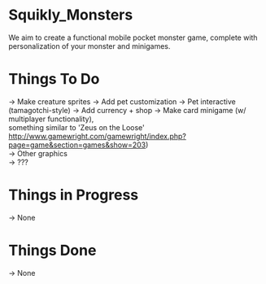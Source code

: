# Squikly_Monsters

We aim to create a functional mobile pocket monster game, complete with personalization of your monster and minigames.  

# Things To Do  
-> Make creature sprites
-> Add pet customization
-> Pet interactive (tamagotchi-style)
-> Add currency + shop
-> Make card minigame (w/ multiplayer functionality),  
   something similar to 'Zeus on the Loose'   
   http://www.gamewright.com/gamewright/index.php?page=game&section=games&show=203)  
-> Other graphics  
-> ???

# Things in Progress  
-> None  

# Things Done  
-> None  
